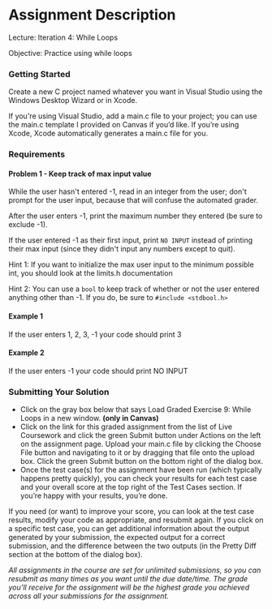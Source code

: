 # Assignment Description

Lecture: Iteration 4: While Loops

Objective: Practice using while loops

### Getting Started

Create a new C project named whatever you want in Visual Studio using the Windows Desktop Wizard or in Xcode.

If you're using Visual Studio, add a main.c file to your project; you can use the main.c template I provided on Canvas if you’d like. If you’re using Xcode, Xcode automatically generates a main.c file for you.

### Requirements

#### Problem 1 - Keep track of max input value

While the user hasn't entered -1, read in an integer from the user; don't prompt for the user input, because that will confuse the automated grader.

After the user enters -1, print the maximum number they entered (be sure to exclude -1).

If the user entered -1 as their first input, print `NO INPUT` instead of printing their max input (since they didn't input any numbers except to quit).

Hint 1: If you want to initialize the max user input to the minimum possible int, you should look at the limits.h documentation

Hint 2: You can use a `bool` to keep track of whether or not the user entered anything other than -1. If you do, be sure to `#include <stdbool.h>`

#### Example 1

If the user enters 1, 2, 3, -1 your code should print 3

#### Example 2

If the user enters -1 your code should print NO INPUT

### Submitting Your Solution
- Click on the gray box below that says Load Graded Exercise 9: While Loops in a new window. **(only in Canvas)**
- Click on the link for this graded assignment from the list of Live Coursework and click the green Submit button under Actions on the left on the assignment page. Upload your main.c file by clicking the Choose File button and navigating to it or by dragging that file onto the upload box. Click the green Submit button on the bottom right of the dialog box.
- Once the test case(s) for the assignment have been run (which typically happens pretty quickly), you can check your results for each test case and your overall score at the top right of the Test Cases section. If you’re happy with your results, you’re done.

If you need (or want) to improve your score, you can look at the test case results, modify your code as appropriate, and resubmit again. If you click on a specific test case, you can get additional information about the output generated by your submission, the expected output for a correct submission, and the difference between the two outputs (in the Pretty Diff section at the bottom of the dialog box).

*All assignments in the course are set for unlimited submissions, so you can resubmit as many times as you want until the due date/time. The grade you’ll receive for the assignment will be the highest grade you achieved across all your submissions for the assignment.*
<br>

